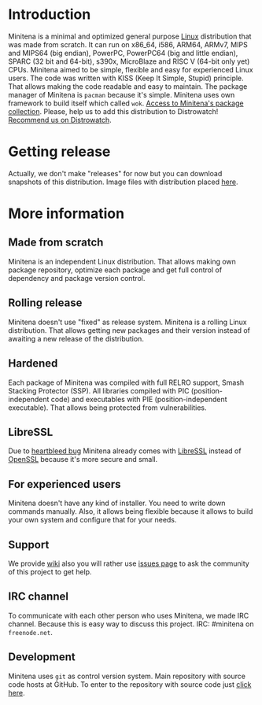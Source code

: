 # Introduction
Minitena is a minimal and optimized general purpose [Linux](https://www.kernel.org/) distribution that was made from scratch. It can run on x86_64, i586, ARM64, ARMv7, MIPS and MIPS64 (big endian), PowerPC, PowerPC64 (big and little endian), SPARC (32 bit and 64-bit), s390x, MicroBlaze and RISC V (64-bit only yet) CPUs. Minitena aimed to be simple, flexible and easy for experienced Linux users. The code was written with KISS (Keep It Simple, Stupid) principle. That allows making the code readable and easy to maintain. The package manager of Minitena is `pacman` because it's simple. Minitena uses own framework to build itself which called ```wok```. [Access to Minitena's package collection](https://github.com/minitena/source/tree/master/packages). Please, help us to add this distribution to Distrowatch! [Recommend us on Distrowatch](https://distrowatch.com/dwres.php?waitingdistro=492&resource=links#new).

# Getting release
Actually, we don't make "releases" for now but you can download snapshots of this distribution. Image files with distribution placed [here](https://drive.google.com/drive/folders/17zdceh-52TVSXpH87ZZvUNV-u-mSq34a?usp=sharing).

# More information
## Made from scratch
Minitena is an independent Linux distribution. That allows making own package repository, optimize each package and get full control of dependency and package version control.

## Rolling release
Minitena doesn't use "fixed" as release system. Minitena is a rolling Linux distribution. That allows getting new packages and their version instead of awaiting a new release of the distribution.

## Hardened
Each package of Minitena was compiled with full RELRO support, Smash Stacking Protector (SSP). All libraries compiled with PIC (position-independent code) and executables with PIE (position-independent executable). That allows being protected from vulnerabilities.

## LibreSSL
Due to [heartbleed bug](https://en.wikipedia.org/wiki/Heartbleed) Minitena already comes with [LibreSSL](https://www.libressl.org/) instead of [OpenSSL](https://www.openssl.org/) because it's more secure and small.

## For experienced users
Minitena doesn't have any kind of installer. You need to write down commands manually. Also, it allows being flexible because it allows to build your own system and configure that for your needs.

## Support
We provide [wiki](https://github.com/minitena/source/wiki) also you will rather use [issues page](https://github.com/minitena/source/issues) to ask the community of this project to get help.

## IRC channel
To communicate with each other person who uses Minitena, we made IRC channel. Because this is easy way to discuss this project. IRC: #minitena on ```freenode.net```.

## Development
Minitena uses `git` as control version system. Main repository with source code hosts at GitHub. To enter to the repository with source code just [click here](https://github.com/minitena/source).
